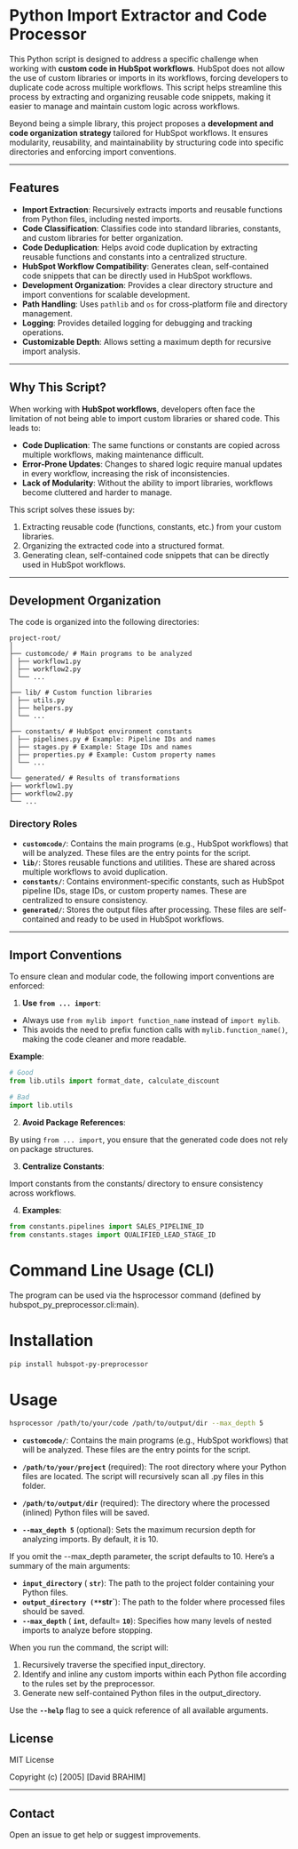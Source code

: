 # Python Import Extractor and Code Processor

This Python script is designed to address a specific challenge when working with **custom code in HubSpot workflows**. HubSpot does not allow the use of custom libraries or imports in its workflows, forcing developers to duplicate code across multiple workflows. This script helps streamline this process by extracting and organizing reusable code snippets, making it easier to manage and maintain custom logic across workflows.

Beyond being a simple library, this project proposes a **development and code organization strategy** tailored for HubSpot workflows. It ensures modularity, reusability, and maintainability by structuring code into specific directories and enforcing import conventions.

---

## Features

- **Import Extraction**: Recursively extracts imports and reusable functions from Python files, including nested imports.
- **Code Classification**: Classifies code into standard libraries, constants, and custom libraries for better organization.
- **Code Deduplication**: Helps avoid code duplication by extracting reusable functions and constants into a centralized structure.
- **HubSpot Workflow Compatibility**: Generates clean, self-contained code snippets that can be directly used in HubSpot workflows.
- **Development Organization**: Provides a clear directory structure and import conventions for scalable development.
- **Path Handling**: Uses `pathlib` and `os` for cross-platform file and directory management.
- **Logging**: Provides detailed logging for debugging and tracking operations.
- **Customizable Depth**: Allows setting a maximum depth for recursive import analysis.

---

## Why This Script?

When working with **HubSpot workflows**, developers often face the limitation of not being able to import custom libraries or shared code. This leads to:

- **Code Duplication**: The same functions or constants are copied across multiple workflows, making maintenance difficult.
- **Error-Prone Updates**: Changes to shared logic require manual updates in every workflow, increasing the risk of inconsistencies.
- **Lack of Modularity**: Without the ability to import libraries, workflows become cluttered and harder to manage.

This script solves these issues by:

1. Extracting reusable code (functions, constants, etc.) from your custom libraries.
2. Organizing the extracted code into a structured format.
3. Generating clean, self-contained code snippets that can be directly used in HubSpot workflows.

---

## Development Organization

The code is organized into the following directories:

```
project-root/
│
├── customcode/ # Main programs to be analyzed
│ ├── workflow1.py
│ ├── workflow2.py
│ └── ...
│
├── lib/ # Custom function libraries
│ ├── utils.py
│ ├── helpers.py
│ └── ...
│
├── constants/ # HubSpot environment constants
│ ├── pipelines.py # Example: Pipeline IDs and names
│ ├── stages.py # Example: Stage IDs and names
│ ├── properties.py # Example: Custom property names
│ └── ...
│
└── generated/ # Results of transformations
├── workflow1.py
├── workflow2.py
└── ...
```

### Directory Roles

- **`customcode/`**: Contains the main programs (e.g., HubSpot workflows) that will be analyzed. These files are the entry points for the script.
- **`lib/`**: Stores reusable functions and utilities. These are shared across multiple workflows to avoid duplication.
- **`constants/`**: Contains environment-specific constants, such as HubSpot pipeline IDs, stage IDs, or custom property names. These are centralized to ensure consistency.
- **`generated/`**: Stores the output files after processing. These files are self-contained and ready to be used in HubSpot workflows.

---

## Import Conventions

To ensure clean and modular code, the following import conventions are enforced:

1. **Use `from ... import`**:
  
  - Always use `from mylib import function_name` instead of `import mylib`.
  - This avoids the need to prefix function calls with `mylib.function_name()`, making the code cleaner and more readable.
  
  **Example**:
  
  ```python
  # Good
  from lib.utils import format_date, calculate_discount
  
  # Bad
  import lib.utils
  ```
  
2. **Avoid Package References**:
  

By using `from ... import`, you ensure that the generated code does not rely on package structures.

3. **Centralize Constants**:

Import constants from the constants/ directory to ensure consistency across workflows.

4. **Examples**:
  
  ```python
  from constants.pipelines import SALES_PIPELINE_ID
  from constants.stages import QUALIFIED_LEAD_STAGE_ID
  ```
  

# Command Line Usage (CLI)

The program can be used via the hsprocessor command (defined by hubspot_py_preprocessor.cli:main).

# Installation

```bash
pip install hubspot-py-preprocessor
```

# Usage

```bash
hsprocessor /path/to/your/code /path/to/output/dir --max_depth 5
```

- **`customcode/`**: Contains the main programs (e.g., HubSpot workflows) that will be analyzed. These files are the entry points for the script.

- **`/path/to/your/project`** (required): The root directory where your Python files are located. The script will recursively scan all .py files in this folder.

- **`/path/to/output/dir`** (required): The directory where the processed (inlined) Python files will be saved.

- **`--max_depth 5`** (optional): Sets the maximum recursion depth for analyzing imports. By default, it is 10.

If you omit the --max_depth parameter, the script defaults to 10. Here’s a summary of the main arguments:



- **`input_directory`** ( **`str`**): The path to the project folder containing your Python files.
- **`output_directory (**`str`**): The path to the folder where processed files should be saved.
- **`--max_depth`** ( **`int`**, default= **`10`**): Specifies how many levels of nested imports to analyze before stopping.

When you run the command, the script will:

1. Recursively traverse the specified input_directory.
2. Identify and inline any custom imports within each Python file according to the rules set by the preprocessor.
3. Generate new self-contained Python files in the output_directory.

Use the **`--help`** flag to see a quick reference of all available arguments.

## License

MIT License

Copyright (c) [2005] [David BRAHIM]

---

## Contact

Open an issue to get help or suggest improvements.
